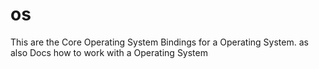 # os
This are the Core Operating System Bindings for a Operating System. as also Docs how to work with a Operating System
